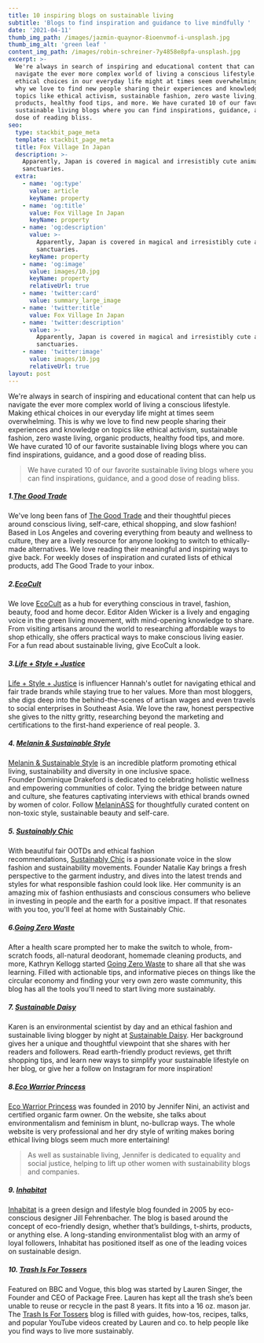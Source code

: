 ```yaml
---
title: 10 inspiring blogs on sustainable living
subtitle: 'Blogs to find inspiration and guidance to live mindfully '
date: '2021-04-11'
thumb_img_path: /images/jazmin-quaynor-8ioenvmof-i-unsplash.jpg
thumb_img_alt: 'green leaf '
content_img_path: /images/robin-schreiner-7y4858e8pfa-unsplash.jpg
excerpt: >-
  We're always in search of inspiring and educational content that can help us
  navigate the ever more complex world of living a conscious lifestyle. Making
  ethical choices in our everyday life might at times seem overwhelming. This is
  why we love to find new people sharing their experiences and knowledge on
  topics like ethical activism, sustainable fashion, zero waste living, organic
  products, healthy food tips, and more. We have curated 10 of our favorite
  sustainable living blogs where you can find inspirations, guidance, and a good
  dose of reading bliss.
seo:
  type: stackbit_page_meta
  template: stackbit_page_meta
  title: Fox Village In Japan
  description: >-
    Apparently, Japan is covered in magical and irresistibly cute animal
    sanctuaries.
  extra:
    - name: 'og:type'
      value: article
      keyName: property
    - name: 'og:title'
      value: Fox Village In Japan
      keyName: property
    - name: 'og:description'
      value: >-
        Apparently, Japan is covered in magical and irresistibly cute animal
        sanctuaries.
      keyName: property
    - name: 'og:image'
      value: images/10.jpg
      keyName: property
      relativeUrl: true
    - name: 'twitter:card'
      value: summary_large_image
    - name: 'twitter:title'
      value: Fox Village In Japan
    - name: 'twitter:description'
      value: >-
        Apparently, Japan is covered in magical and irresistibly cute animal
        sanctuaries.
    - name: 'twitter:image'
      value: images/10.jpg
      relativeUrl: true
layout: post
---
```

We're always in search of inspiring and educational content that can help us navigate the ever more complex world of living a conscious lifestyle. Making ethical choices in our everyday life might at times seem overwhelming. This is why we love to find new people sharing their experiences and knowledge on topics like ethical activism, sustainable fashion, zero waste living, organic products, healthy food tips, and more. We have curated 10 of our favorite sustainable living blogs where you can find inspirations, guidance, and a good dose of reading bliss.

> We have curated 10 of our favorite sustainable living blogs where you can find inspirations, guidance, and a good dose of reading bliss.

##### 1.[The Good Trade](https://www.thegoodtrade.com/)

We've long been fans of [The Good Trade](https://www.thegoodtrade.com/) and their thoughtful pieces around conscious living, self-care, ethical shopping, and slow fashion! Based in Los Angeles and covering everything from beauty and wellness to culture, they are a lively resource for anyone looking to switch to ethically-made alternatives. We love reading their meaningful and inspiring ways to give back. For weekly doses of inspiration and curated lists of ethical products, add The Good Trade to your inbox.

##### 2.[EcoCult](https://ecocult.com/)

We love [EcoCult](https://ecocult.com/) as a hub for everything conscious in travel, fashion, beauty, food and home decor. Editor Alden Wicker is a lively and engaging voice in the green living movement, with mind-opening knowledge to share. From visiting artisans around the world to researching affordable ways to shop ethically, she offers practical ways to make conscious living easier. For a fun read about sustainable living, give EcoCult a look.

##### 3.[Life + Style + Justice](http://www.lifestylejustice.com/) 

[Life + Style + Justice](http://www.lifestylejustice.com/) is influencer Hannah's outlet for navigating ethical and fair trade brands while staying true to her values. More than most bloggers, she digs deep into the behind-the-scenes of artisan wages and even travels to social enterprises in Southeast Asia. We love the raw, honest perspective she gives to the nitty gritty, researching beyond the marketing and certifications to the first-hand experience of real people. 3.

##### 4. [Melanin & Sustainable Style](https://melaninass.com/) 

[Melanin & Sustainable Style](https://melaninass.com/) is an incredible platform promoting ethical living, sustainability and diversity in one inclusive space. Founder Dominique Drakeford is dedicated to celebrating holistic wellness and empowering communities of color. Tying the bridge between nature and culture, she features captivating interviews with ethical brands owned by women of color. Follow [MelaninASS](https://melaninass.com/) for thoughtfully curated content on non-toxic style, sustainable beauty and self-care.

##### 5. [Sustainably Chic](https://www.sustainably-chic.com/) 

With beautiful fair OOTDs and ethical fashion recommendations, [Sustainably Chic](https://www.sustainably-chic.com/) is a passionate voice in the slow fashion and sustainability movements. Founder Natalie Kay brings a fresh perspective to the garment industry, and dives into the latest trends and styles for what responsible fashion could look like. Her community is an amazing mix of fashion enthusiasts and conscious consumers who believe in investing in people and the earth for a positive impact. If that resonates with you too, you'll feel at home with Sustainably Chic. 

##### 6.[Going Zero Waste](https://www.goingzerowaste.com/)

After a health scare prompted her to make the switch to whole, from-scratch foods, all-natural deodorant, homemade cleaning products, and more, Kathryn Kellogg started [Going Zero Waste](https://www.goingzerowaste.com/) to share all that she was learning. Filled with actionable tips, and informative pieces on things like the circular economy and finding your very own zero waste community, this blog has all the tools you'll need to start living more sustainably.

##### 7. [Sustainable Daisy](https://sustainabledaisy.com/)

Karen is an environmental scientist by day and an ethical fashion and sustainable living blogger by night at [Sustainable Daisy](https://sustainabledaisy.com/). Her background gives her a unique and thoughtful viewpoint that she shares with her readers and followers. Read earth-friendly product reviews, get thrift shopping tips, and learn new ways to simplify your sustainable lifestyle on her blog, or give her a follow on Instagram for more inspiration!

##### 8.[Eco Warrior Princess](https://ecowarriorprincess.net/) 

[Eco Warrior Princess](https://ecowarriorprincess.net/) was founded in 2010 by Jennifer Nini, an activist and certified organic farm owner. On the website, she talks about environmentalism and feminism in blunt, no-bullcrap ways. The whole website is very professional and her dry style of writing makes boring ethical living blogs seem much more entertaining!

> As well as sustainable living, Jennifer is dedicated to equality and social justice, helping to lift up other women with sustainability blogs and companies.

##### 9. [Inhabitat](https://inhabitat.com/) 

[Inhabitat](https://inhabitat.com/) is a green design and lifestyle blog founded in 2005 by eco-conscious designer Jill Fehrenbacher. The blog is based around the concept of eco-friendly design, whether that’s buildings, t-shirts, products, or anything else. A long-standing environmentalist blog with an army of loyal followers, Inhabitat has positioned itself as one of the leading voices on sustainable design.

##### 10. [Trash Is For Tossers](https://trashisfortossers.com/features/) 

Featured on BBC and Vogue, this blog was started by Lauren Singer, the Founder and CEO of Package Free. Lauren has kept all the trash she’s been unable to reuse or recycle in the past 8 years. It fits into a 16 oz. mason jar. The [Trash Is For Tossers](https://trashisfortossers.com/features/) blog is filled with guides, how-tos, recipes, talks, and popular YouTube videos created by Lauren and co. to help people like you find ways to live more sustainably.

>
